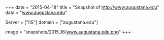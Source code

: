 
+++
date = "2015-04-18"
title = "Snapshot of http://www.augustana.edu"
data = "www.augustana.edu"

Server = ["IIS"]
domain = ["augustana.edu"]

  image = "snapshots/2015_16/www.augustana.edu.png"
+++
#
